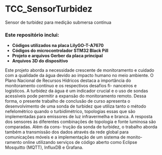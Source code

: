 # TCC_SensorTurbidez
Sensor de turbidez para medição submersa contínua

### Este repositório inclui:

- **Códigos utilizados na placa LilyGO-T-A7670**
- **Códigos do microcontrolador STM32 Black Pill**
- **Projeto e arquivos Gerber da placa principal**
- **Arquivos 3D do dispositivo**

Este projeto aborda a necessidade crescente de monitoramento e cuidado com a qualidade
da água devido ao impacto humano no meio ambiente. O Plano Nacional de Recursos
Hídricos destaca a importância do monitoramento contínuo e os respectivos desafios fi-
nanceiros e logísticos. A turbidez da água é um indicador crucial e o uso de sondas
acessíveis pode permitir a expansão do monitoramento remoto. Dessa forma, o presente
trabalho de conclusão de curso apresenta o desenvolvimento de uma sonda de turbidez
que utiliza tanto o método nefelométrico quando o turbidimétrico, topologias essas que
são implementadas para emissores de luz infravermelha e branca. A resposta dos sensores
às diferentes combinações de topologia e fonte luminosa são comparadas. Além da cons-
trução da sonda de turbidez, o trabalho aborda também a transmissão dos dados através
da rede global para comunicações móveis e a implementação de um sistema de monito-
ramento online utilizando serviços de código aberto como Eclipse Mosquitto (MQTT),
InfluxDB e Grafana.

